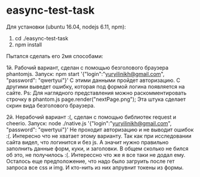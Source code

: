 # easync-test-task

Для установки (ubuntu 16.04, nodejs 6.11, npm):
1. cd ./easync-test-task
2. npm install

Пытался сделать его 2мя способами:

1й. Рабочий вариант, сделан с помощью безголового браузера phantomjs.
Запуск: npm start '{"login":"yuryilinikh@gmail.com", "password": "qwertyui"}'
С этими данными пройдет авторизацию. 
С другими выведет ошибку, которая под формой логина появляется на сайте.
Ps:
Для наглядного представления можно раскомментировать строчку в phantom.js page.render("nextPage.png");
Эта штука сделает скрин вида безголового браузера.

2й. Нерабочий вариант :(, сделан с помощью библиотек request и cheerio.
Запуск: node ./native.js '{"login":"yuryilinikh@gmail.com", "password": "qwertyui"}'
Не проходит авторизацию и не выводит ошибок :(.
Интересно что не хватает этому варианту. Так как при исследовании сайта видел, что логинится и без js.
А значит нужно правильно заполнить данные форм, куки, и заголовки.
В общем сколько не бился об это, не получилось :(.
Интерессно что же я все таки не додал ему.
Осталось еще предположение, что надо было загруить после гет запроса все css и img.
И кто-нить из них апрувнит токены из формы.